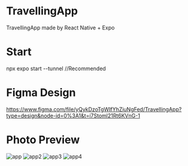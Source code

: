 # TravellingApp
TravellingApp made by React Native + Expo 

# Start
npx expo start --tunnel //Recommended

# Figma Design
https://www.figma.com/file/yQykDzoTgWIfYhZiuNgFed/TravellingApp?type=design&node-id=0%3A1&t=i7Stoml21Rt6KVnG-1

# Photo Preview

![app](https://github.com/Tom4sko/TravellingApp/assets/108126659/0c8e025c-2222-45bf-97e2-7e6803154af9)
![app2](https://github.com/Tom4sko/TravellingApp/assets/108126659/b811411e-bdcc-4792-b026-46f7ac1209dc)
![app3](https://github.com/Tom4sko/TravellingApp/assets/108126659/2dd3dcbf-5e81-4354-a621-522f623ac8b8)
![app4](https://github.com/Tom4sko/TravellingApp/assets/108126659/0b1fe3f3-fc75-4a9d-8ff3-689657deb98d)



